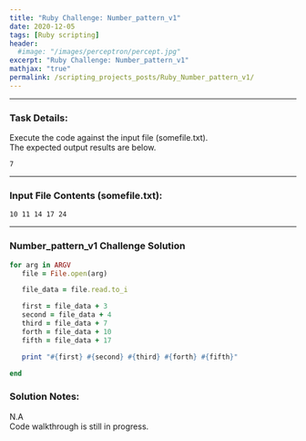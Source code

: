 ```yaml
---
title: "Ruby Challenge: Number_pattern_v1"
date: 2020-12-05
tags: [Ruby scripting]
header:
  #image: "/images/perceptron/percept.jpg"
excerpt: "Ruby Challenge: Number_pattern_v1"
mathjax: "true"
permalink: /scripting_projects_posts/Ruby_Number_pattern_v1/
---
```


---
### Task Details:
Execute the code against the input file (somefile.txt).\
The expected output results are below.
```
7
```
---
### Input File Contents (somefile.txt):
```
10 11 14 17 24
```

---
### Number_pattern_v1 Challenge Solution
```ruby
for arg in ARGV
   file = File.open(arg)

   file_data = file.read.to_i

   first = file_data + 3
   second = file_data + 4
   third = file_data + 7
   forth = file_data + 10
   fifth = file_data + 17

   print "#{first} #{second} #{third} #{forth} #{fifth}"

end
```

### Solution Notes:
N.A\
Code walkthrough is still in progress.
